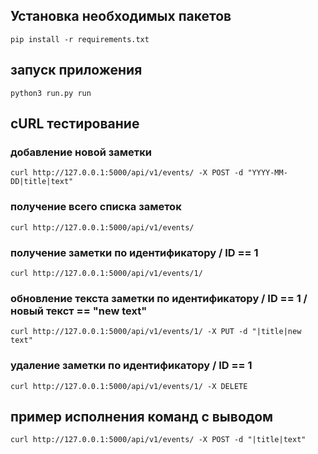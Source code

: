## Установка необходимых пакетов
```
pip install -r requirements.txt
```
## запуск приложения
```
python3 run.py run
```


## cURL тестирование

### добавление новой заметки
```
curl http://127.0.0.1:5000/api/v1/events/ -X POST -d "YYYY-MM-DD|title|text"
```

### получение всего списка заметок
```
curl http://127.0.0.1:5000/api/v1/events/
```

### получение заметки по идентификатору / ID == 1
```
curl http://127.0.0.1:5000/api/v1/events/1/
```

### обновление текста заметки по идентификатору / ID == 1 /  новый текст == "new text"
```
curl http://127.0.0.1:5000/api/v1/events/1/ -X PUT -d "|title|new text"
```

### удаление заметки по идентификатору / ID == 1
```
curl http://127.0.0.1:5000/api/v1/events/1/ -X DELETE
```


## пример исполнения команд с выводом

```
curl http://127.0.0.1:5000/api/v1/events/ -X POST -d "|title|text"                                                        
```